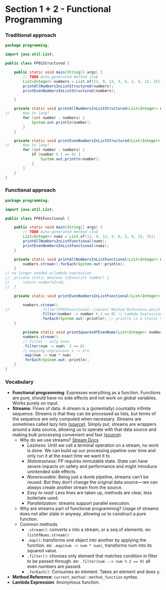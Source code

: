 # Section 1 + 2 - Functional Programming

### Traditional approach
```Java
package programming;

import java.util.List;

public class FP01Structured {

	public static void main(String[] args) {
		// TODO Auto-generated method stub
		List<Integer> numbers = List.of(12, 9, 13, 4, 6, 2, 4, 12, 15);
		printAllNumbersInListStructured(numbers);
		printEvenNumbersInListStructured(numbers);

	}

	private static void printAllNumbersInListStructured(List<Integer> numbers) {
//		How to loop?	
		for (int number : numbers) {
			System.out.println(number);
		}
	}

	private static void printEvenNumbersInListStructured(List<Integer> numbers) {
//		How to loop?	
		for (int number : numbers) {
			if (number % 2 == 0) {
				System.out.println(number);
			}
		}
	}
}

```

### Functional approach
``` Java
package programming;

import java.util.List;

public class FP01Functional {

	public static void main(String[] args) {
		// TODO Auto-generated method stub
		List<Integer> numz = List.of(12, 9, 13, 4, 6, 2, 4, 12, 15);
		printAllNumbersInListFunctional(numz);
		printEvenNumbersInListFunctional(numz);
	}

	private static void printAllNumbersInListFunctional(List<Integer> numbers) {
		numbers.stream().forEach(System.out::println);
	}
// no longer needed w/lambda expression
//	private static boolean isEven(int number) {
//		return number%2==0;
//	}

	private static void printEvenNumbersInListFunctional(List<Integer> numbers) {

		numbers.stream()
//				.filter(FP01Functional::isEven) Method Reference which can be replaced by lambda.
				.filter(number -> number % 2 == 0) // Lambda Expression
				.forEach(System.out::println); // println is a static method on System.out, which we can express with a method reference. 
	}

		private static void printSquaresOfEvenNums(List<Integer> numbers) {	
		numbers.stream()
        // Filter - only even
		.filter(num -> num%  2 == 0)
		// mapping expression x -> x*x
		.map(num -> num * num)
		.forEach(System.out::println);
	}
}

```

### Vocabulary 
- **Functional programming**: Expresses everything as a function. Functions are pure, should have no side effects and not work on global variables. Works purely on input. 
- **Streams**: Flows of data. A stream is a (potentially) countably infinite sequence. Streams is that they can be processed as lists, but terms of the sequence are only computed when necessary. Streams are sometimes called lazy lists [(source)](https://sites.ualberta.ca/~jhoover/325/CourseNotes/section/Streams.htm). Simply put, streams are wrappers around a data source, allowing us to operate with that data source and making bulk processing convenient and fast [(source)](https://stackify.com/streams-guide-java-8/).
  - Why do we use streams? [Stream Docs](https://docs.oracle.com/javase/8/docs/api/java/util/stream/package-summary.html)
    - *Laziness*:  Until we call a terminal operation on a stream, no work is done. We can build up our processing pipeline over time and only run it at the exact time we want it to.
    - *Statelessness*: FP requires immutable state. State can have severe impacts on safety and performance and might introduce unintended side effects.
    - *Nonereusable*: Being just a dumb pipeline, streams can’t be reused. But they don’t change the original data source — we can always create another stream from the source.
    - *Easy to read*: Less lines are taken up, methods are clear, less boilerlate used. 
    - *Parallelization*: streams support parallel execution. 
  - Why are streams part of functional programming? Usage of streams does not alter state in anyway, allowing us to construct a pure function.
  - Common methods
    - `.stream()`: converts x into a stream, or a seq of elements. ex: `listOfNums.stream()`
    - `.map()`: transforms one object into another by applying the function. ex: `.map(num -> num * num)`, transforms num into its squared value. 
    - `.filter()`: chooses only element that matches condition in filter to be passed through. ex: `.filter(num --> num % 2 == 0)` all even numbers are passed. 
    - `.forEach()`: Consumes an element. Takes an element and does y. 
- **Method Reference**: `current_method::method_function` syntax. 
- **Lambda Expression**: Anonymous function.

